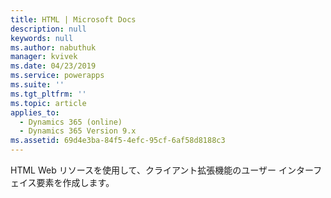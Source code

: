 ```yaml
---
title: HTML | Microsoft Docs
description: null
keywords: null
ms.author: nabuthuk
manager: kvivek
ms.date: 04/23/2019
ms.service: powerapps
ms.suite: ''
ms.tgt_pltfrm: ''
ms.topic: article
applies_to:
  - Dynamics 365 (online)
  - Dynamics 365 Version 9.x
ms.assetid: 69d4e3ba-84f5-4efc-95cf-6af58d8188c3
---
```

HTML Web リソースを使用して、クライアント拡張機能のユーザー インターフェイス要素を作成します。 
